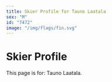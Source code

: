 ```yaml
---
title: Skier Profile for Tauno Laatala
sex: "M"
id: "7472"
image: "/img/flags/fin.svg" 
---
```


# Skier Profile

This page is for: Tauno Laatala.
    